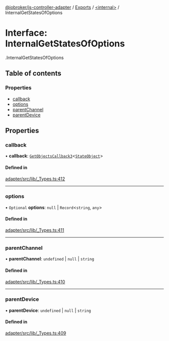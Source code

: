 [@iobroker/js-controller-adapter](../README.md) / [Exports](../modules.md) / [<internal\>](../modules/internal_.md) / InternalGetStatesOfOptions

# Interface: InternalGetStatesOfOptions

[<internal>](../modules/internal_.md).InternalGetStatesOfOptions

## Table of contents

### Properties

- [callback](internal_.InternalGetStatesOfOptions.md#callback)
- [options](internal_.InternalGetStatesOfOptions.md#options)
- [parentChannel](internal_.InternalGetStatesOfOptions.md#parentchannel)
- [parentDevice](internal_.InternalGetStatesOfOptions.md#parentdevice)

## Properties

### callback

• **callback**: [`GetObjectsCallback3`](../modules/internal_.md#getobjectscallback3)<[`StateObject`](internal_.StateObject.md)\>

#### Defined in

[adapter/src/lib/_Types.ts:412](https://github.com/ioBroker/ioBroker.js-controller/blob/4e47270e/packages/adapter/src/lib/_Types.ts#L412)

___

### options

• `Optional` **options**: ``null`` \| `Record`<`string`, `any`\>

#### Defined in

[adapter/src/lib/_Types.ts:411](https://github.com/ioBroker/ioBroker.js-controller/blob/4e47270e/packages/adapter/src/lib/_Types.ts#L411)

___

### parentChannel

• **parentChannel**: `undefined` \| ``null`` \| `string`

#### Defined in

[adapter/src/lib/_Types.ts:410](https://github.com/ioBroker/ioBroker.js-controller/blob/4e47270e/packages/adapter/src/lib/_Types.ts#L410)

___

### parentDevice

• **parentDevice**: `undefined` \| ``null`` \| `string`

#### Defined in

[adapter/src/lib/_Types.ts:409](https://github.com/ioBroker/ioBroker.js-controller/blob/4e47270e/packages/adapter/src/lib/_Types.ts#L409)

